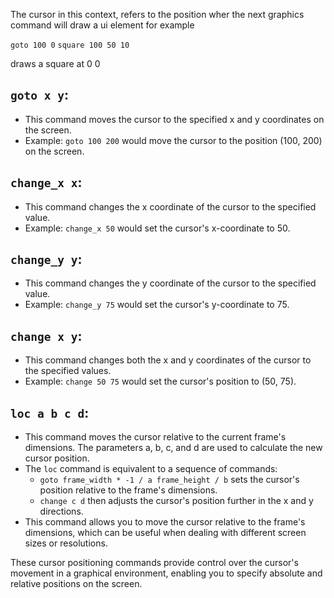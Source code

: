 The cursor in this context, refers to the position wher the next graphics command will draw a ui element
for example

`goto 100 0`
`square 100 50 10`

draws a square at 0 0

## `goto x y`:

- This command moves the cursor to the specified x and y coordinates on the screen.
- Example: `goto 100 200` would move the cursor to the position (100, 200) on the screen.

## `change_x x`:

- This command changes the x coordinate of the cursor to the specified value.
- Example: `change_x 50` would set the cursor's x-coordinate to 50.

## `change_y y`:

- This command changes the y coordinate of the cursor to the specified value.
- Example: `change_y 75` would set the cursor's y-coordinate to 75.

## `change x y`:

- This command changes both the x and y coordinates of the cursor to the specified values.
- Example: `change 50 75` would set the cursor's position to (50, 75).

## `loc a b c d`:

- This command moves the cursor relative to the current frame's dimensions. The parameters a, b, c, and d are used to calculate the new cursor position.
- The `loc` command is equivalent to a sequence of commands:
  - `goto frame_width * -1 / a frame_height / b` sets the cursor's position relative to the frame's dimensions.
  - `change c d` then adjusts the cursor's position further in the x and y directions.
- This command allows you to move the cursor relative to the frame's dimensions, which can be useful when dealing with different screen sizes or resolutions.

These cursor positioning commands provide control over the cursor's movement in a graphical environment, enabling you to specify absolute and relative positions on the screen.
